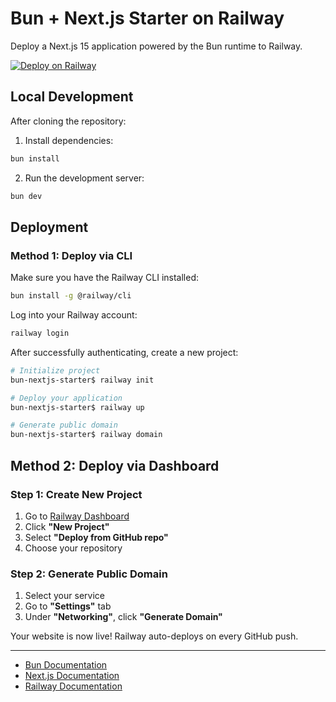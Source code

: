 # Bun + Next.js Starter on Railway

Deploy a Next.js 15 application powered by the Bun runtime to Railway.

[![Deploy on Railway](https://railway.com/button.svg)](https://railway.com/deploy/bun-nextjs-starter?referralCode=Bun&utm_medium=integration&utm_source=template&utm_campaign=bun)

## Local Development

After cloning the repository: 

1. Install dependencies:
```bash
bun install
```

2. Run the development server:
```bash
bun dev
```


## Deployment

### Method 1: Deploy via CLI

Make sure you have the Railway CLI installed:

```bash
bun install -g @railway/cli
```

Log into your Railway account:

```bash
railway login
```

After successfully authenticating, create a new project:

```bash
# Initialize project
bun-nextjs-starter$ railway init

# Deploy your application
bun-nextjs-starter$ railway up

# Generate public domain
bun-nextjs-starter$ railway domain
```

## Method 2: Deploy via Dashboard

### Step 1: Create New Project

1. Go to [Railway Dashboard](http://railway.com/?utm_medium=integration&utm_source=docs&utm_campaign=bun)
2. Click **"New Project"**
3. Select **"Deploy from GitHub repo"**
4. Choose your repository

### Step 2: Generate Public Domain

1. Select your service
2. Go to **"Settings"** tab
3. Under **"Networking"**, click **"Generate Domain"**

Your website is now live! Railway auto-deploys on every GitHub push.

---

- [Bun Documentation](https://bun.com/docs)
- [Next.js Documentation](https://nextjs.org/docs)
- [Railway Documentation](https://docs.railway.app)